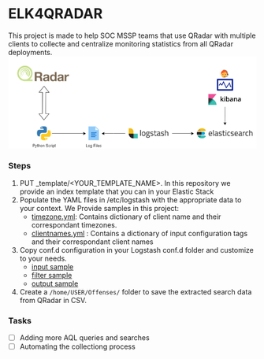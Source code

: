 # ELK4QRADAR
This project is made to help SOC MSSP teams that use QRadar with multiple clients to collecte and centralize monitoring statistics from all QRadar deployments. 
![Diagram](./images/ELK4QRADAR.png)

### Steps
1. PUT _template/<YOUR_TEMPLATE_NAME>. In this repository we provide an index template that you can in your Elastic Stack
2. Populate the YAML files in /etc/logstash with the appropriate data to your context. We Provide samples in this project: 
    - [timezone.yml](./logstash/timezone.yml): Contains dictionary of client name and their correspondant timezones.
    - [clientnames.yml](./logstash/clientnames.yml) : Contains a dictionary of input configuration tags and their correspondant client names
3. Copy conf.d configuration in your Logstash conf.d folder and customize to your needs.
    - [input sample](./logstash/conf.d/0001-input-sample.conf)
    - [filter sample](./logstash/conf.d/0020-filter.conf)
    - [output sample](./logstash/conf.d/0030-output.conf)
4. Create a `/home/USER/Offenses/` folder to save the extracted search data from QRadar in CSV.

### Tasks
- [ ] Adding more AQL queries and searches
- [ ] Automating the collectiong process
